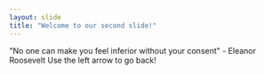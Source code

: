 ```yaml
---
layout: slide
title: "Welcome to our second slide!"
---
```

"No one can make you feel inferior without your consent" - Eleanor Roosevelt
Use the left arrow to go back!
